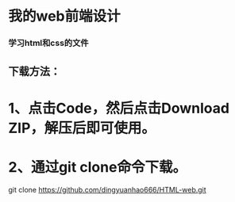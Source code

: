 # 我的web前端设计
### 学习html和css的文件
## 下载方法：
# 1、点击Code，然后点击Download ZIP，解压后即可使用。
# 2、通过git clone命令下载。
 git clone https://github.com/dingyuanhao666/HTML-web.git
